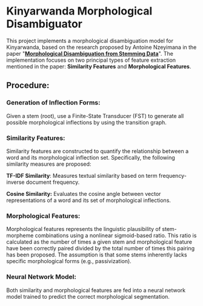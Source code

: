 # **Kinyarwanda Morphological Disambiguator**

This project implements a morphological disambiguation model for Kinyarwanda, based on the research proposed by Antoine Nzeyimana in the paper "**[Morphological Disambiguation from Stemming Data](https://aclanthology.org/2020.coling-main.409.pdf)**". The implementation focuses on two principal types of feature extraction mentioned  in the paper: **Similarity Features** and **Morphological Features**.

## **Procedure:**

### **Generation of Inflection Forms:**
Given a stem (root), use a Finite-State Transducer (FST) to generate all possible morphological inflections by using the transition graph.

### **Similarity Features:**
Similarity features are constructed to quantify the relationship between a word and its morphological inflection set. Specifically, the following similarity measures are proposed:

**TF-IDF Similarity**: Measures textual similarity based on term frequency-inverse document frequency.

**Cosine Similarity:** Evaluates the cosine angle between vector representations of a word and its set of morphological inflections.

### **Morphological Features:**
Morphological features represents the linguistic plausibility of stem-morpheme combinations using a nonlinear sigmoid-based ratio. This ratio is calculated as the number of times a given stem and morphological feature have been correctly paired divided by the total number of times this pairing has been proposed. The assumption is that some stems inherently lacks specific morphological forms (e.g., passivization).

### **Neural Network Model:**
Both similarity and morphological features are fed into a neural network model trained to predict the correct morphological segmentation.

